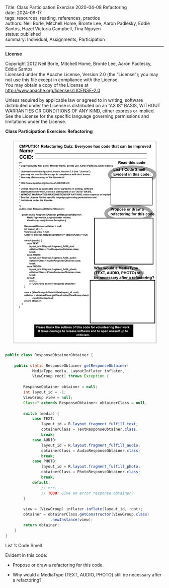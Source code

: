 Title: Class Participation Exercise 2020-04-08 Refactoring  
date: 2024-09-17   
tags: resources, reading, references, practice  
authors: Neil Borle, Mitchell Home, Bronte Lee, Aaron Padlesky, Eddie Santos, Hazel Victoria Campbell, Tina Nguyen  
status: published  
summary: Individual, Assignments, Participation  

----

**License**  

Copyright 2012 Neil Borle, Mitchell Home, Bronte Lee, Aaron Padlesky, Eddie Santos     
Licensed under the Apache License, Version 2.0 (the “License”); you may not use this file except in compliance with the License.    
You may obtain a copy of the License at http://www.apache.org/licenses/LICENSE-2.0  

Unless required by applicable law or agreed to in writing, software distributed under the License is distributed on an “AS IS” BASIS, WITHOUT WARRANTIES OR CONDITIONS OF ANY KIND, either express or implied.  
See the License for the specific language governing permissions and limitations under the License. 

**Class Participation Exercise: Refactoring**

<div style="text-align: center; margin: 20px;">
    <img src="{attach}../../content/images/old_participation/exer20200408refactoring.png" alt="Participation Exercise Image" style="width: 800px;">
</div>

```.java
public class ResponseObtainerObtainer {
 
    public static ResponseObtainer getResponseObtainer(
            MediaType media, LayoutInflater inflater,
            ViewGroup root) throws Exception {
 
        ResponseObtainer obtainer = null;
        int layout_id = -1;
        ViewGroup view = null;
        Class<? extends ResponseObtainer> obtainerClass = null;
 
        switch (media) {
            case TEXT:
                layout_id = R.layout.fragment_fulfill_text;
                obtainerClass = TextResponseObtainer.class;
                break;
            case AUDIO:
                layout_id = R.layout.fragment_fulfill_audio;
                obtainerClass = AudioResponseObtainer.class;
                break;
            case PHOTO:
                layout_id = R.layout.fragment_fulfill_photo;
                obtainerClass = PhotoResponseObtainer.class;
                break;
            default:
                // err....
                // TODO: Give an error response obtainer?
        }
 
        view = (ViewGroup) inflater.inflate(layout_id, root);
        obtainer = obtainerClass.getConstructor(ViewGroup.class)
                    .newInstance(view);
        return obtainer;
    }
}
```

List 1: Code Smell

Evident in this code:

* Propose or draw a refactoring for this code.

*  Why would a MediaType (TEXT, AUDIO, PHOTO) still be necessary after a refactoring?
